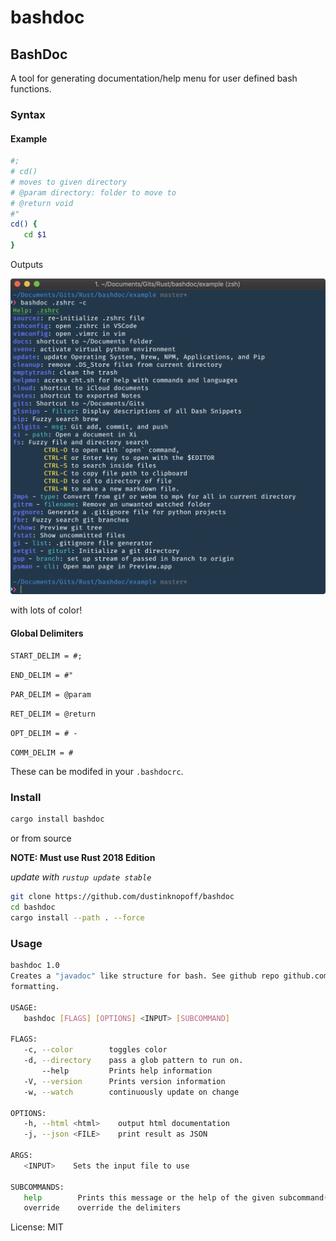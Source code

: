 # bashdoc

## BashDoc

A tool for generating documentation/help menu for user defined bash functions.

### Syntax

#### Example

```bash
#;
# cd()
# moves to given directory
# @param directory: folder to move to
# @return void
#"
cd() {
   cd $1
}
```

Outputs

![](./example/zshrc.png)

with lots of color!

#### Global Delimiters

`START_DELIM = #;`

`END_DELIM = #"`

`PAR_DELIM = @param`

`RET_DELIM = @return`

`OPT_DELIM = # -`

`COMM_DELIM = #`

These can be modifed in your `.bashdocrc`.

### Install

```bash
cargo install bashdoc
```

or from source

**NOTE: Must use Rust 2018 Edition**

_update with `rustup update stable`_

```bash
git clone https://github.com/dustinknopoff/bashdoc
cd bashdoc
cargo install --path . --force
```

### Usage

```bash
bashdoc 1.0
Creates a "javadoc" like structure for bash. See github repo github.com/dustinknopoff/bashdoc for information on
formatting.

USAGE:
   bashdoc [FLAGS] [OPTIONS] <INPUT> [SUBCOMMAND]

FLAGS:
   -c, --color        toggles color
   -d, --directory    pass a glob pattern to run on.
       --help         Prints help information
   -V, --version      Prints version information
   -w, --watch        continuously update on change

OPTIONS:
   -h, --html <html>    output html documentation
   -j, --json <FILE>    print result as JSON

ARGS:
   <INPUT>    Sets the input file to use

SUBCOMMANDS:
   help        Prints this message or the help of the given subcommand(s)
   override    override the delimiters
```


License: MIT
